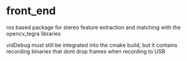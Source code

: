 # front_end
ros based package for stereo feature extraction and matching with the opencv_tegra libraries

vidDebug must still be integrated into the cmake build, but it contains recording binaries
that dont drop frames when recording to USB
